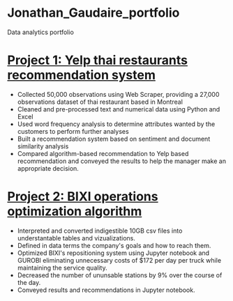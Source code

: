 # Jonathan_Gaudaire_portfolio
Data analytics portfolio

# [Project 1: Yelp thai restaurants recommendation system](https://github.com/JonathanGaudaire/thai-restaurant-recommendation-system-project)
- Collected 50,000 observations using Web Scraper, providing a 27,000 observations dataset of thai restaurant based in Montreal
- Cleaned and pre-processed text and numerical data using Python and Excel
- Used word frequency analysis to determine attributes wanted by the customers to perform further analyses
- Built a recommendation system based on sentiment and document similarity analysis
- Compared algorithm-based recommendation to Yelp based recommendation and conveyed the results to help the manager make an appropriate decision.

# [Project 2: BIXI operations optimization algorithm](https://github.com/JonathanGaudaire/BIXI-operation-optimization)
- Interpreted and converted indigestible 10GB csv files into understantable tables and vizualizations.
- Defined in data terms the company's goals and how to reach them.
- Optimized BIXI's repositioning system using Jupyter notebook and GUROBI eliminating unnecessary costs of $172 per day per truck while maintaining the service quality.
- Decreased the number of ununsable stations by 9% over the course of the day.
- Conveyed results and recommendations in Jupyter notebook.
